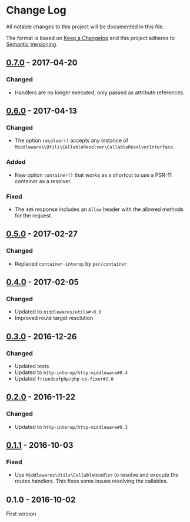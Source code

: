 # Change Log
All notable changes to this project will be documented in this file.

The format is based on [Keep a Changelog](http://keepachangelog.com/) 
and this project adheres to [Semantic Versioning](http://semver.org/).

## [0.7.0] - 2017-04-20

### Changed

* Handlers are no longer executed, only passed as attribute references.

## [0.6.0] - 2017-04-13

### Changed

* The option `resolver()` accepts any instance of `Middlewares\Utils\CallableResolver\CallableResolverInterface`.

### Added

* New option `container()` that works as a shortcut to use a PSR-11 container as a resolver.

### Fixed

* The `405` response includes an `Allow` header with the allowed methods for the request.

## [0.5.0] - 2017-02-27

### Changed

* Replaced `container-interop` by `psr/container`

## [0.4.0] - 2017-02-05

### Changed

* Updated to `middlewares/utils#~0.9`
* Improved route target resolution

## [0.3.0] - 2016-12-26

### Changed

* Updated tests
* Updated to `http-interop/http-middleware#0.4`
* Updated `friendsofphp/php-cs-fixer#2.0`

## [0.2.0] - 2016-11-22

### Changed

* Updated to `http-interop/http-middleware#0.3`

## [0.1.1] - 2016-10-03

### Fixed

* Use `Middlewares\Utils\CallableHandler` to resolve and execute the routes handlers. This fixes some issues resolving the callables.

## 0.1.0 - 2016-10-02

First version

[0.7.0]: https://github.com/middlewares/aura-router/compare/v0.6.0...v0.7.0
[0.6.0]: https://github.com/middlewares/aura-router/compare/v0.5.0...v0.6.0
[0.5.0]: https://github.com/middlewares/aura-router/compare/v0.4.0...v0.5.0
[0.4.0]: https://github.com/middlewares/aura-router/compare/v0.3.0...v0.4.0
[0.3.0]: https://github.com/middlewares/aura-router/compare/v0.2.0...v0.3.0
[0.2.0]: https://github.com/middlewares/aura-router/compare/v0.1.1...v0.2.0
[0.1.1]: https://github.com/middlewares/aura-router/compare/v0.1.0...v0.1.1
